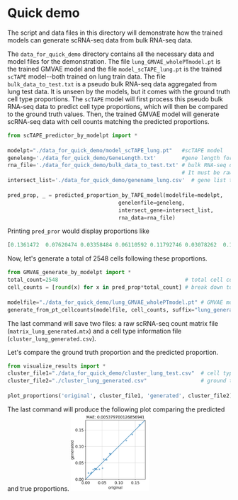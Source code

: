 # Quick demo
The script and data files in this directory will demonstrate how the trained models can generate scRNA-seq data from bulk RNA-seq data. 

The `data_for_quick_demo` directory contains all the necessary data and model files for the demonstration. The file `lung_GMVAE_wholePTmodel.pt` is the trained GMVAE model and the file `model_scTAPE_lung.pt` is the trained `scTAPE` model--both trained on lung train data. The file `bulk_data_to_test.txt` is a pseudo bulk RNA-seq data aggregated from lung test data. It is unseen by the models, but it comes with the ground truth cell type proportions. The `scTAPE` model will first process this pseudo bulk RNA-seq data to predict cell type proportions, which will then be compared to the ground truth values. Then, the trained GMVAE model will generate scRNA-seq data with cell counts matching the predicted proportions.
```python
from scTAPE_predictor_by_modelpt import *

modelpt="./data_for_quick_demo/model_scTAPE_lung.pt"   #scTAPE model
geneleng='./data_for_quick_demo/GeneLength.txt'        #gene length for tpm normalization 
rna_file='./data_for_quick_demo/bulk_data_to_test.txt' # bulk RNA-seq data. one-row data with gene names as column names.
                                                       # It must be raw count data.
intersect_list='./data_for_quick_demo/genename_lung.csv'  # gene list that was used in scTAPE training.

pred_prop, _ = predicted_proportion_by_TAPE_model(modelfile=modelpt, 
                                   genelenfile=geneleng, 
                                   intersect_gene=intersect_list, 
                                   rna_data=rna_file)
```
Printing `pred_pror` would display proportions like
```python
[0.1361472  0.07620474 0.03358484 0.06110592 0.11792746 0.03078262  0.165271   0.05988612 0.03028877 0.03015646 0.07783207 0.01938615  0.01753762 0.05920918 0.03208745 0.02136544 0.03122693].
```
Now, let's generate a total of 2548 cells following these proportions.
```python
from GMVAE_generate_by_modelpt import *
total_count=2548                                        # total cell count
cell_counts = [round(x) for x in pred_prop*total_count] # break down to each cell type

modelfile="./data_for_quick_demo/lung_GMVAE_wholePTmodel.pt" # GMVAE model
generate_from_pt_cellcounts(modelfile, cell_counts, suffix="lung_generated")
```
The last command will save two files: a raw scRNA-seq count matrix file (`matrix_lung_generated.mtx`) and a cell type information file (`cluster_lung_generated.csv`).

Let's compare the ground truth proportion and the predicted proportion.
```python
from visualize_results import *
cluster_file1="./data_for_quick_demo/cluster_lung_test.csv"  # cell type data just generated
cluster_file2="./cluster_lung_generated.csv"                 # ground truth cell type data

plot_proportions('original', cluster_file1, 'generated', cluster_file2)
```
The last command will produce the following plot comparing the predicted and true proportions.
<img src="fig/original_v_generated_proportion_demo.png" width="35%" alt="Image description">
